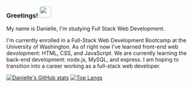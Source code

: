 
### Greetings! <img src="https://raw.githubusercontent.com/MartinHeinz/MartinHeinz/master/wave.gif" width="30px">


My name is Danielle, I'm studying Full Stack Web Development. 

I'm currently enrolled in a Full-Stack Web Development Bootcamp at the University of Washington. As of right now I've learned front-end web devolopment: HTML, CSS, and JavaScript. We are currently learning the back-end development: node.js, MySQL, and express. I am hoping to transition into a career working as a full-stack web developer. 

[![Danielle's GitHub stats](https://github-readme-stats.vercel.app/api?username=dorley1993&show_icons=true&theme=midnight-purple)](https://github.com/dorley1993/github-readme-stats) [![Top Langs](https://github-readme-stats.vercel.app/api/top-langs/?username=dorley1993&show_icons=true&theme=midnight-purple)](https://github.com/anuraghazra/github-readme-stats)
